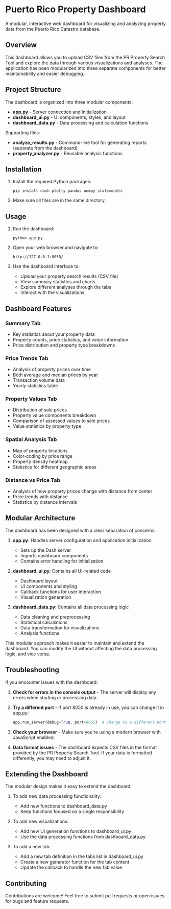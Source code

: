 # Puerto Rico Property Dashboard

A modular, interactive web dashboard for visualizing and analyzing property data from the Puerto Rico Catastro database.

## Overview

This dashboard allows you to upload CSV files from the PR Property Search Tool and explore the data through various visualizations and analyses. The application has been modularized into three separate components for better maintainability and easier debugging.

## Project Structure

The dashboard is organized into three modular components:

- **app.py** - Server connection and initialization
- **dashboard_ui.py** - UI components, styles, and layout
- **dashboard_data.py** - Data processing and calculation functions

Supporting files:
- **analyze_results.py** - Command-line tool for generating reports (separate from the dashboard)
- **property_analyzer.py** - Reusable analysis functions

## Installation

1. Install the required Python packages:
   ```
   pip install dash plotly pandas numpy statsmodels
   ```

2. Make sure all files are in the same directory.

## Usage

1. Run the dashboard:
   ```
   python app.py
   ```

2. Open your web browser and navigate to:
   ```
   http://127.0.0.1:8050/
   ```

3. Use the dashboard interface to:
   - Upload your property search results (CSV file)
   - View summary statistics and charts
   - Explore different analyses through the tabs
   - Interact with the visualizations

## Dashboard Features

### Summary Tab
- Key statistics about your property data
- Property counts, price statistics, and value information
- Price distribution and property type breakdowns

### Price Trends Tab
- Analysis of property prices over time
- Both average and median prices by year
- Transaction volume data
- Yearly statistics table

### Property Values Tab
- Distribution of sale prices
- Property value components breakdown
- Comparison of assessed values to sale prices
- Value statistics by property type

### Spatial Analysis Tab
- Map of property locations
- Color-coding by price range
- Property density heatmap
- Statistics for different geographic areas

### Distance vs Price Tab
- Analysis of how property prices change with distance from center
- Price trends with distance
- Statistics by distance intervals

## Modular Architecture

The dashboard has been designed with a clear separation of concerns:

1. **app.py**: Handles server configuration and application initialization
   - Sets up the Dash server
   - Imports dashboard components
   - Contains error handling for initialization

2. **dashboard_ui.py**: Contains all UI-related code
   - Dashboard layout
   - UI components and styling
   - Callback functions for user interaction
   - Visualization generation

3. **dashboard_data.py**: Contains all data processing logic
   - Data cleaning and preprocessing
   - Statistical calculations
   - Data transformation for visualizations
   - Analysis functions

This modular approach makes it easier to maintain and extend the dashboard. You can modify the UI without affecting the data processing logic, and vice versa.

## Troubleshooting

If you encounter issues with the dashboard:

1. **Check for errors in the console output** - The server will display any errors when starting or processing data.

2. **Try a different port** - If port 8050 is already in use, you can change it in app.py:
   ```python
   app.run_server(debug=True, port=8055)  # Change to a different port
   ```

3. **Check your browser** - Make sure you're using a modern browser with JavaScript enabled.

4. **Data format issues** - The dashboard expects CSV files in the format provided by the PR Property Search Tool. If your data is formatted differently, you may need to adjust it.

## Extending the Dashboard

The modular design makes it easy to extend the dashboard:

1. To add new data processing functionality:
   - Add new functions to dashboard_data.py
   - Keep functions focused on a single responsibility

2. To add new visualizations:
   - Add new UI generation functions to dashboard_ui.py
   - Use the data processing functions from dashboard_data.py

3. To add a new tab:
   - Add a new tab definition in the tabs list in dashboard_ui.py
   - Create a new generator function for the tab content
   - Update the callback to handle the new tab value

## Contributing

Contributions are welcome! Feel free to submit pull requests or open issues for bugs and feature requests.